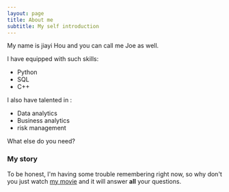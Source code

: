 ```yaml
---
layout: page
title: About me
subtitle: My self introduction 
---
```


My name is jiayi Hou and you can call me Joe as well. 

I have equipped with such skills:

- Python
- SQL
- C++

I also have talented in :
- Data analytics
- Business analytics
- risk management

What else do you need?

### My story

To be honest, I'm having some trouble remembering right now, so why don't you just watch [my movie](https://en.wikipedia.org/wiki/The_Princess_Bride_%28film%29) and it will answer **all** your questions.
